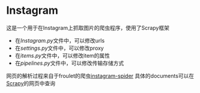 # **Instagram**

这是一个用于在Instagram上抓取图片的爬虫程序，使用了Scrapy框架
- 在*Instagram.py*文件中，可以修改urls
- 在*settings.py*文件中，可以修改proxy
- 在*items.py*文件中，可以修改item的属性
- 在*pipelines.py*文件中，可以修改传输存储方式

网页的解析过程来自于froulet的爬虫[instagram-spider](https://github.com/froulet/instagram-spider/blob/master/instagram_spider.py)
具体的documents可以在[Scrapy](https://scrapy.org/)的网页中查询
